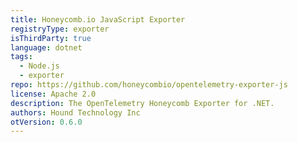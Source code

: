 ```yaml
---
title: Honeycomb.io JavaScript Exporter
registryType: exporter
isThirdParty: true
language: dotnet
tags:
  - Node.js
  - exporter
repo: https://github.com/honeycombio/opentelemetry-exporter-js
license: Apache 2.0
description: The OpenTelemetry Honeycomb Exporter for .NET.
authors: Hound Technology Inc
otVersion: 0.6.0
---
```

